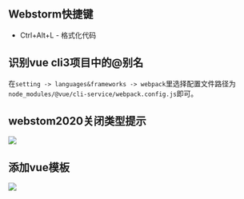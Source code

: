 ## Webstorm快捷键
- Ctrl+Alt+L - 格式化代码

## 识别vue cli3项目中的@别名
在`setting -> languages&frameworks -> webpack`里选择配置文件路径为 `node_modules/@vue/cli-service/webpack.config.js`即可。

## webstom2020关闭类型提示
![](https://gitee.com/jianglin521/picgoImg/raw/master/img/20210312090936.png)

## 添加vue模板
![](https://gitee.com/jianglin521/picgoImg/raw/master/img/20210312101111.png)
